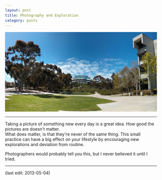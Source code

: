 ```yaml
---
layout: post
title: Photography and Exploration
category: posts
---
```


![UCSD during the Spring][geisel]

---

Taking a picture of something new every day is a great idea. How good the pictures are doesn't matter.  
What does matter, is that they're never of the same thing. This small practice can have a big effect on 
your lifestyle by encouraging new explorations and deviation from routine.

Photographers would probably tell you this, but I never believed it until I tried.

---
(last edit: 2013-05-04)

[geisel]: /images/geiselspring.jpg "Geisel Library"
